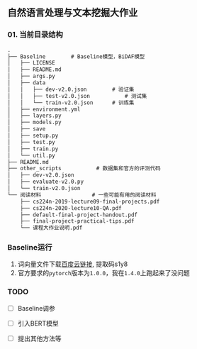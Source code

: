 ## 自然语言处理与文本挖掘大作业

### 01. 当前目录结构

```txt
.
├── Baseline      	# Baseline模型，BiDAF模型
│   ├── LICENSE
│   ├── README.md
│   ├── args.py
│   ├── data
│   │   ├── dev-v2.0.json        # 验证集
│   │   ├── test-v2.0.json			 # 测试集
│   │   └── train-v2.0.json      # 训练集
│   ├── environment.yml
│   ├── layers.py
│   ├── models.py
│   ├── save
│   ├── setup.py 
│   ├── test.py
│   ├── train.py
│   └── util.py
├── README.md
├── other_scripts			# 数据集和官方的评测代码
│   ├── dev-v2.0.json
│   ├── evaluate-v2.0.py
│   └── train-v2.0.json
└── 阅读材料				# 一些可能有用的阅读材料
    ├── cs224n-2019-lecture09-final-projects.pdf
    ├── cs224n-2020-lecture10-QA.pdf
    ├── default-final-project-handout.pdf
    ├── final-project-practical-tips.pdf
    └── 课程大作业说明.pdf
```

### Baseline运行

1. 词向量文件下载[百度云链接](https://pan.baidu.com/s/1ac4Mbd38BpXCmhAM79bsYQ), 提取码s1y8
2. 官方要求的`pytorch`版本为`1.0.0`，我在`1.4.0`上跑起来了没问题

### TODO

- [ ] Baseline调参

- [ ] 引入BERT模型
- [ ] 提出其他方法等

